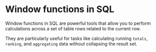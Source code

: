 # Window functions in SQL

Window functions in SQL are powerful tools that allow you to perform calculations across a set of table rows related to the current row. 

They are particularly useful for tasks like calculating running `totals`, `ranking`, and `aggregating` data without collapsing the result set.
